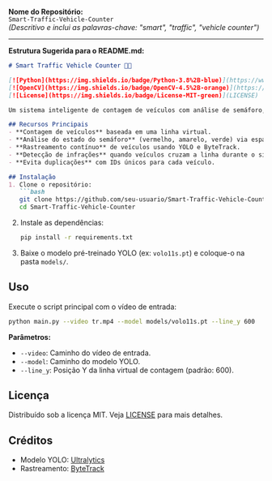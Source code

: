 **Nome do Repositório:**  
`Smart-Traffic-Vehicle-Counter`  
*(Descritivo e inclui as palavras-chave: "smart", "traffic", "vehicle counter")*

---

**Estrutura Sugerida para o README.md:**  
```markdown
# Smart Traffic Vehicle Counter 🚦🚗

[![Python](https://img.shields.io/badge/Python-3.8%2B-blue)](https://www.python.org/)
[![OpenCV](https://img.shields.io/badge/OpenCV-4.5%2B-orange)](https://opencv.org/)
[![License](https://img.shields.io/badge/License-MIT-green)](LICENSE)

Um sistema inteligente de contagem de veículos com análise de semáforo, detectando infrações e evitando contagens duplicadas usando visão computacional.

## Recursos Principais
- **Contagem de veículos** baseada em uma linha virtual.
- **Análise do estado do semáforo** (vermelho, amarelo, verde) via espaço de cor HSV.
- **Rastreamento contínuo** de veículos usando YOLO e ByteTrack.
- **Detecção de infrações** quando veículos cruzam a linha durante o sinal vermelho.
- **Evita duplicações** com IDs únicos para cada veículo.

## Instalação
1. Clone o repositório:
   ```bash
   git clone https://github.com/seu-usuario/Smart-Traffic-Vehicle-Counter.git
   cd Smart-Traffic-Vehicle-Counter
   ```
2. Instale as dependências:
   ```bash
   pip install -r requirements.txt
   ```

3. Baixe o modelo pré-treinado YOLO (ex: `volo11s.pt`) e coloque-o na pasta `models/`.

## Uso
Execute o script principal com o vídeo de entrada:
```bash
python main.py --video tr.mp4 --model models/volo11s.pt --line_y 600
```
**Parâmetros:**
- `--video`: Caminho do vídeo de entrada.
- `--model`: Caminho do modelo YOLO.
- `--line_y`: Posição Y da linha virtual de contagem (padrão: 600).



## Licença
Distribuído sob a licença MIT. Veja [LICENSE](LICENSE) para mais detalhes.

## Créditos
- Modelo YOLO: [Ultralytics](https://github.com/ultralytics/yolov5)
- Rastreamento: [ByteTrack](https://github.com/ifzhang/ByteTrack)
```